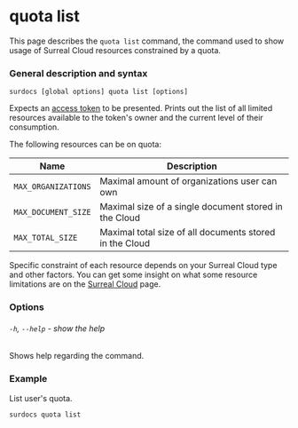 # quota list

This page describes the `quota list` command, the command used to show usage of Surreal Cloud resources constrained by a quota.

### General description and syntax

`surdocs [global options] quota list [options]`

Expects an [access token](docs/cli/global-options#access-tokens "Access tokens") to be presented.  Prints out the list of all limited resources available to the token's owner and the current level of their consumption. 

The following resources can be on quota:

| Name | Description                                             |
|------|---------------------------------------------------------|
| `MAX_ORGANIZATIONS`  | Maximal amount of organizations user can own            |
| `MAX_DOCUMENT_SIZE`  | Maximal size of a single document stored in the Cloud   |
| `MAX_TOTAL_SIZE`   | Maximal total size of all documents stored in the Cloud |

Specific constraint of each resource depends on your Surreal Cloud type and other factors. You can get some insight on what some resource limitations are on the [Surreal Cloud](https://medelfor.com/products/surreal-cloud#pricing "Different types of Surreal Cloud") page.

### Options

###### `-h`, `--help` - show the help

Shows help regarding the command.

### Example

List user's quota.

```
surdocs quota list
```
